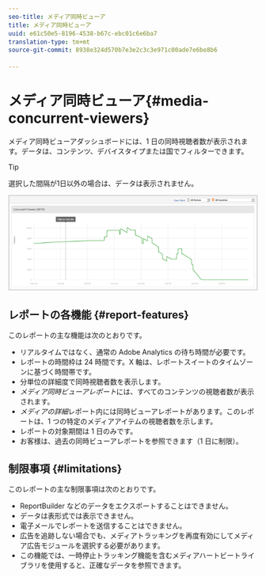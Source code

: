 ```yaml
---
seo-title: メディア同時ビューア
title: メディア同時ビューア
uuid: e61c50e5-8196-4538-b67c-ebc01c6e6ba7
translation-type: tm+mt
source-git-commit: 8938e324d570b7e3e2c3c3e971c00ade7e6be8b6

---
```



# メディア同時ビューア{#media-concurrent-viewers}

メディア同時ビューアダッシュボードには、1 日の同時視聴者数が表示されます。データは、コンテンツ、デバイスタイプまたは国でフィルターできます。

>[!TIP]
>
>選択した間隔が1日以外の場合は、データは表示されません。

![](assets/video-concurrent-viewers.png)

## レポートの各機能 {#report-features}

このレポートの主な機能は次のとおりです。

* リアルタイムではなく、通常の Adobe Analytics の待ち時間が必要です。
* レポートの時間枠は 24 時間です。X 軸は、レポートスイートのタイムゾーンに基づく時間帯です。
* 分単位の詳細度で同時視聴者数を表示します。
* *メディア同時ビューアレポート*&#x200B;には、すべてのコンテンツの視聴者数が表示されます。
* *メディアの詳細*&#x200B;レポート内には同時ビューアレポートがあります。このレポートは、1 つの特定のメディアアイテムの視聴者数を示します。
* レポートの対象期間は 1 日のみです。
* お客様は、過去の同時ビューアレポートを参照できます（1 日に制限）。

## 制限事項 {#limitations}

このレポートの主な制限事項は次のとおりです。

* ReportBuilder などのデータをエクスポートすることはできません。
* データは表形式では表示できません。
* 電子メールでレポートを送信することはできません。
* 広告を追跡しない場合でも、メディアトラッキングを再度有効にしてメディア広告モジュールを選択する必要があります。
* この機能では、一時停止トラッキング機能を含むメディアハートビートライブラリを使用すると、正確なデータを参照できます。

